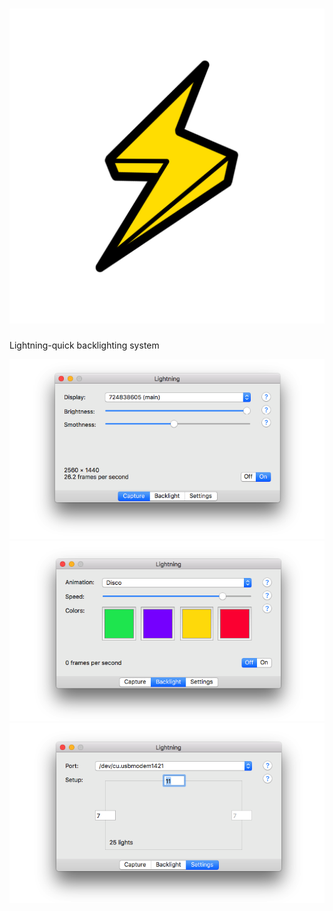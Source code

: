 # ![Lightning](resource/logo.png)
Lightning-quick backlighting system

![Capture view](resource/capture.png)
![Backlight view](resource/backlight.png)
![Settings view](resource/settings.png)

